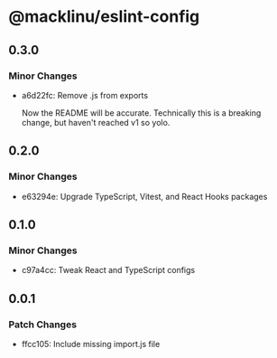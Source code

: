 # @macklinu/eslint-config

## 0.3.0

### Minor Changes

- a6d22fc: Remove .js from exports

  Now the README will be accurate. Technically this is a breaking change, but haven't reached v1 so yolo.

## 0.2.0

### Minor Changes

- e63294e: Upgrade TypeScript, Vitest, and React Hooks packages

## 0.1.0

### Minor Changes

- c97a4cc: Tweak React and TypeScript configs

## 0.0.1

### Patch Changes

- ffcc105: Include missing import.js file
